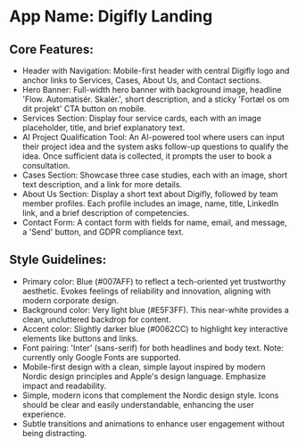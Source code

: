 # **App Name**: Digifly Landing

## Core Features:

- Header with Navigation: Mobile-first header with central Digifly logo and anchor links to Services, Cases, About Us, and Contact sections.
- Hero Banner: Full-width hero banner with background image, headline 'Flow. Automatisér. Skalér.', short description, and a sticky 'Fortæl os om dit projekt' CTA button on mobile.
- Services Section: Display four service cards, each with an image placeholder, title, and brief explanatory text.
- AI Project Qualification Tool: An AI-powered tool where users can input their project idea and the system asks follow-up questions to qualify the idea. Once sufficient data is collected, it prompts the user to book a consultation.
- Cases Section: Showcase three case studies, each with an image, short text description, and a link for more details.
- About Us Section: Display a short text about Digifly, followed by team member profiles. Each profile includes an image, name, title, LinkedIn link, and a brief description of competencies.
- Contact Form: A contact form with fields for name, email, and message, a 'Send' button, and GDPR compliance text.

## Style Guidelines:

- Primary color: Blue (#007AFF) to reflect a tech-oriented yet trustworthy aesthetic. Evokes feelings of reliability and innovation, aligning with modern corporate design.
- Background color: Very light blue (#E5F3FF). This near-white provides a clean, uncluttered backdrop for content.
- Accent color: Slightly darker blue (#0062CC) to highlight key interactive elements like buttons and links.
- Font pairing: 'Inter' (sans-serif) for both headlines and body text. Note: currently only Google Fonts are supported.
- Mobile-first design with a clean, simple layout inspired by modern Nordic design principles and Apple's design language. Emphasize impact and readability.
- Simple, modern icons that complement the Nordic design style. Icons should be clear and easily understandable, enhancing the user experience.
- Subtle transitions and animations to enhance user engagement without being distracting.